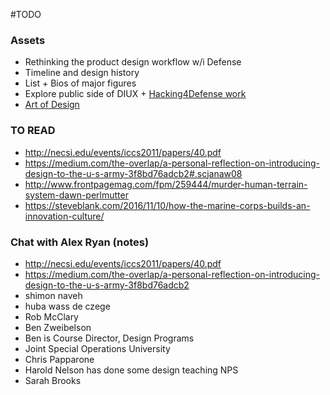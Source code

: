 #TODO

### Assets
- Rethinking the product design workflow w/i Defense 
- Timeline and design history
- List + Bios of major figures
- Explore public side of DIUX + [Hacking4Defense work](https://steveblank.com/2016/11/10/how-the-marine-corps-builds-an-innovation-culture/)
- [Art of Design](http://www.au.af.mil/au/awc/awcgate/milreview/banach_mar09.pdf)


### TO READ
- http://necsi.edu/events/iccs2011/papers/40.pdf
- https://medium.com/the-overlap/a-personal-reflection-on-introducing-design-to-the-u-s-army-3f8bd76adcb2#.scjanaw08
- http://www.frontpagemag.com/fpm/259444/murder-human-terrain-system-dawn-perlmutter
- https://steveblank.com/2016/11/10/how-the-marine-corps-builds-an-innovation-culture/
	
### Chat with Alex Ryan (notes)
- http://necsi.edu/events/iccs2011/papers/40.pdf
- https://medium.com/the-overlap/a-personal-reflection-on-introducing-design-to-the-u-s-army-3f8bd76adcb2
- shimon naveh
- huba wass de czege
- Rob McClary
- Ben Zweibelson
- Ben is Course Director, Design Programs
- Joint Special Operations University
- Chris Papparone
- Harold Nelson has done some design teaching NPS
- Sarah Brooks
